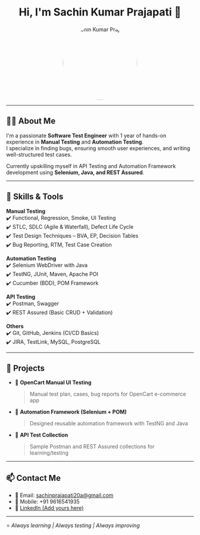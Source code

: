 <h1 align="center">Hi, I'm Sachin Kumar Prajapati 👋</h1>

<p align="center">
  <img src="[https://raw.githubusercontent.com/sachinprajapati20a/sachinprajapati20a/main/profile-photo](https://drive.google.com/file/d/1li0_yLC68lVG44-xVIBKPoMCTG1nCWfz/view?usp=drive_link).jpg" alt="Sachin Kumar Prajapati" width="200" style="border-radius: 50%;" />
</p>

---

## 👨‍💻 About Me

I'm a passionate **Software Test Engineer** with 1 year of hands-on experience in **Manual Testing** and **Automation Testing**.  
I specialize in finding bugs, ensuring smooth user experiences, and writing well-structured test cases.

Currently upskilling myself in API Testing and Automation Framework development using **Selenium, Java, and REST Assured**.

---

## 🧪 Skills & Tools

**Manual Testing**  
✔️ Functional, Regression, Smoke, UI Testing  
✔️ STLC, SDLC (Agile & Waterfall), Defect Life Cycle  
✔️ Test Design Techniques – BVA, EP, Decision Tables  
✔️ Bug Reporting, RTM, Test Case Creation

**Automation Testing**  
✔️ Selenium WebDriver with Java  
✔️ TestNG, JUnit, Maven, Apache POI  
✔️ Cucumber (BDD), POM Framework

**API Testing**  
✔️ Postman, Swagger  
✔️ REST Assured (Basic CRUD + Validation)

**Others**  
✔️ Git, GitHub, Jenkins (CI/CD Basics)  
✔️ JIRA, TestLink, MySQL, PostgreSQL

---

## 📌 Projects

- 🔹 **OpenCart Manual UI Testing**  
  > Manual test plan, cases, bug reports for OpenCart e-commerce app

- 🔹 **Automation Framework (Selenium + POM)**  
  > Designed reusable automation framework with TestNG and Java

- 🔹 **API Test Collection**  
  > Sample Postman and REST Assured collections for learning/testing

---

## 📫 Contact Me

- 📧 Email: sachinprajapati20a@gmail.com  
- 📱 Mobile: +91 9616541935  
- 🔗 [LinkedIn (Add yours here)](https://linkedin.com/in/your-profile)

---

⭐ *Always learning | Always testing | Always improving*

